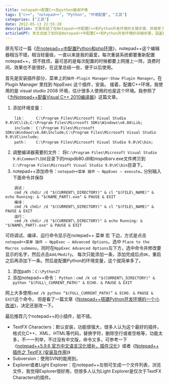 ```yaml
---
title: notepad++配置C++及python编译环境
tags: ["c++", "notepad++", "Python", "环境配置", "工具"]
categories: ["工具"]
date: 2012-05-13 22:55:20
description: 文章总结了在Notepad++中配置C++和Python开发环境的关键步骤，并推荐了实用插件，旨在简化重复安装时的配置流程。
articleGPT: 本文总结了如何在Notepad++中配置C++和Python开发环境的详细步骤，涵盖插件安装、环境变量设置及编译运行命令配置，并推荐了实用插件，旨在方便用户快速重建开发环境。
---
```


原先写过一篇《[在notepad++中配置Python和php环境](./2011-09-19-npp-python-php)》，notepad++这个编辑器相当不错，相当轻量级，一直以来是我的最爱。每次重装系统都要重新配置notepad++，烦不胜烦，最可恶的是每次配置的时候都要上网搜上一阵，浪费时间，效果也不是很好。在这里总结一些，便于以后使用。  

首先是安装插件部分，菜单上的`插件-Plugin Manager-Show Plugin Manager`。在 Plugin Manager 
里找到 NppExec 这个插件，安装。 接着，配置C++环境，我使用的是 visual studio 2008 
环境，估计很多人使用的也是这个环境。我参照了《[为Notepad++配备Visual C++ 2010编译器](https://www.cnblogs.com/Realh/archive/2011/12/12/2284741.html)》这篇文章。

1. 添加环境变量：
```
    lib：     C:\Program Files\Microsoft Visual Studio 9.0\VC\lib;C:\Program Files\Microsoft SDKs\Windows\v6.0A\Lib;
    include： C:\Program Files\Microsoft SDKs\Windows\v6.0A\Include;C:\Program Files\Microsoft Visual Studio 9.0\VC\include;
    path：    C:\Program Files\Microsoft Visual Studio 9.0\VC\bin;
```
2. 调整编译器需要的文件： 将`C:\Program Files\Microsoft Visual Studio 9.0\Common7\IDE`目录下的mspdb80.dll和mspdbsrv.exe文件拷贝到`C:\Program Files\Microsoft Visual Studio 9.0\VC\bin`目录下。 
3. notepad++添加命令：`notepad++菜单 插件 – NppExec – execute…` 分别输入下面命令并保存
```
    调试：
    cmd /k chdir /d "$(CURRENT\_DIRECTORY)" & cl "$(FILE\_NAME)" & echo Running: & "$(NAME_PART).exe" & PAUSE & EXIT
    编译：
    cmd /k chdir /d "$(CURRENT\_DIRECTORY)" & cl "$(FILE\_NAME)" & PAUSE & EXIT
    运行：
    cmd /k chdir /d "$(CURRENT\_DIRECTORY)" & echo Running: & "$(NAME\_PART).exe" & PAUSE & EXIT
```

可将调试、编译、运行命令显示在notepad++ 菜单 宏 下边，方式是点击`notepad++菜单 插件 – NppExec – Advanced Options`。选中
`Place to the Macros submenu`，同时在`NppExec Advanced Options`左下方，选中命令并修改要显示的名字，然后点击`Add/Modify`。
每次只能添加一条，添加完成后点`OK`，重启之后再添加下一条。然后是配置Python的环境变量，这个就简单多了。 

1. 添加path：`C:\Python27`
2. 添加notepad++命令： `Python：cmd /k cd "$(CURRENT\_DIRECTORY)" &  python "$(FULL\_CURRENT_PATH)" & ECHO. & PAUSE & EXIT`

网上大多使用`cmd /k python “$(FULL_CURRENT_PATH)” & ECHO. & PAUSE & EXIT`这个命令，
但是看了一篇文章《[Notepad++搭建Python开发环境的一个小改进](https://www.cnblogs.com/tt-0411/archive/2011/10/30/2229544.html)》，决定还是改一下。

最后推荐几个notepad++的小插件，挺不错。

  * TextFX Characters：默认安装，功能很强大，很多人认为这个最好的插件，格式化C++、XML、HTML等代码，替换字符，删除空行或者空格等，功能太多，不一一列举，不过没有中文版，命令又多，可参考一下《[notepad++5.9.6 官方中文语言汉化增补，插件汉化](https://hi.baidu.com/homeylife/blog/item/e59176868e13062767096e13.html)》或者《[Notepad++ 插件之 TextFX (安装及作用)](http://zhibin07.iteye.com/blog/1287234)》
  * Subversion：使用SVN的能用到。
  * Explorer或者Light Explorer：在notepad++左侧可生成一个文件列表，浏览文件，我觉得Explorer很好用，但很多人认为Light Explorer是仅次于TextFX Characters的插件。


